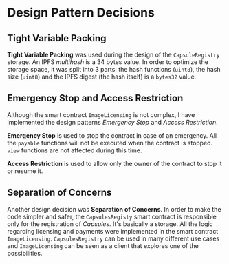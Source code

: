# Design Pattern Decisions

## Tight Variable Packing

**Tight Variable Packing** was used during the design of the `CapsuleRegistry` storage. An IPFS *multihash* is a 34 bytes value. In order to optimize the storage space, it was split into 3 parts: the hash functions (`uint8`), the hash size (`uint8`) and the IPFS digest (the hash itself) is a `bytes32` value.  

## Emergency Stop and Access Restriction

Although the smart contract `ImageLicensing` is not complex, I have implemented the design patterns *Emergency Stop* and *Access Restriction*. 

**Emergency Stop** is used to stop the contract in case of an emergency. All the `payable` functions will not be executed when the contract is stopped. `view` functions are not affected during this time.

**Access Restriction** is used to allow only the owner of the contract to stop it or resume it. 


## Separation of Concerns

Another design decision was **Separation of Concerns**. In order to make the code simpler and safer, the `CapsulesRegisty` smart contract is responsible only for the registration of *Capsules*. It's basically a storage. All the logic regarding licensing and payments were implemented in the smart contract `ImageLicensing`. `CapsulesRegistry` can be used in many different use cases and `ImageLicensing` can be seen as a client that explores one of the possibilities.

